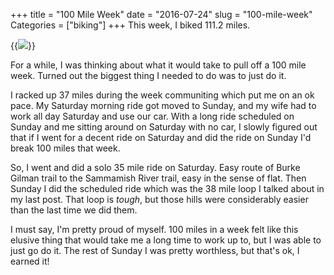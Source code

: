 +++
title = "100 Mile Week"
date = "2016-07-24"
slug = "100-mile-week"
Categories = ["biking"]
+++
This week, I biked 111.2 miles.

{{<img src="/images/IMG_3034.JPG" caption="Milage">}}

For a while, I was thinking about what it would take to pull off a 100 mile week. Turned out the biggest thing I needed to do was to just do it.

I racked up 37 miles during the week communiting which put me on an ok pace. My Saturday morning ride got moved to Sunday, and my wife had to work all day Saturday and use our car. With a long ride scheduled on Sunday and me sitting around on Saturday with no car, I slowly figured out that if I went for a decent ride on Saturday and did the ride on Sunday I'd break 100 miles that week. 

So, I went and did a solo 35 mile ride on Saturday. Easy route of Burke Gilman trail to the Sammamish River trail, easy in the sense of flat. Then Sunday I did the scheduled ride which was the 38 mile loop I talked about in my last post. That loop is _tough_, but those hills were considerably easier than the last time we did them.

I must say, I'm pretty proud of myself. 100 miles in a week felt like this elusive thing that would take me a long time to work up to, but I was able to just go do it. The rest of Sunday I was pretty worthless, but that's ok, I earned it!

